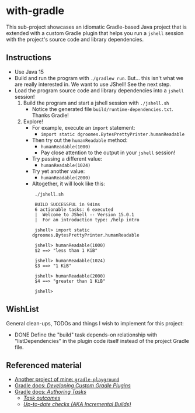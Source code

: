 # with-gradle

This sub-project showcases an idiomatic Gradle-based Java project that is extended with a custom Gradle plugin that helps
you run a `jshell` session with the project's source code and library dependencies.

## Instructions

* Use Java 15
* Build and run the program with `./gradlew run`.  But... this isn't what we are really interested in. We want to use
  JShell! See the next step.
* Load the program source code and library dependencies into a `jshell` session!
  1. Build the program and start a jshell session with `./jshell.sh`
     * Notice the generated file `build/runtime-dependencies.txt`. Thanks Gradle!
  1. Explore!
     * For example, execute an `import` statement:
       * `import static dgroomes.BytesPrettyPrinter.humanReadable`
     * Then try out the `humanReadable` method:
       * `humanReadable(1000)`
       * Pay close attention to the output in your `jshell` session! 
     * Try passing a different value:
       * `humanReadable(1024)`
     * Try yet another value:
       * `humanReadable(2000)`
     * Altogether, it will look like this:
       ```
        ./jshell.sh
        
        BUILD SUCCESSFUL in 941ms
        6 actionable tasks: 6 executed
        |  Welcome to JShell -- Version 15.0.1
        |  For an introduction type: /help intro
        
        jshell> import static dgroomes.BytesPrettyPrinter.humanReadable
        
        jshell> humanReadable(1000)
        $2 ==> "less than 1 KiB"
        
        jshell> humanReadable(1024)
        $3 ==> "1 KiB"
        
        jshell> humanReadable(2000)
        $4 ==> "greater than 1 KiB"
        
        jshell>       
       ```


## WishList

General clean-ups, TODOs and things I wish to implement for this project:

* DONE Define the "build" task depends-on relationship with "listDependencies" in the plugin code itself instead of the project
  Gradle file.

## Referenced material

* [Another project of mine: `gradle-playground`](https://github.com/dgroomes/gradle-playground/tree/main/plugin)
* [Gradle docs: *Developing Custom Gradle Plugins*](https://docs.gradle.org/current/userguide/custom_plugins.html)
* [Gradle docs: *Authoring Tasks*](https://docs.gradle.org/current/userguide/more_about_tasks.html)
  * [*Task outcomes*](https://docs.gradle.org/current/userguide/more_about_tasks.html#sec:task_outcomes)
  * [*Up-to-date checks (AKA Incremental Builds)*](https://docs.gradle.org/current/userguide/more_about_tasks.html#sec:up_to_date_checks)
